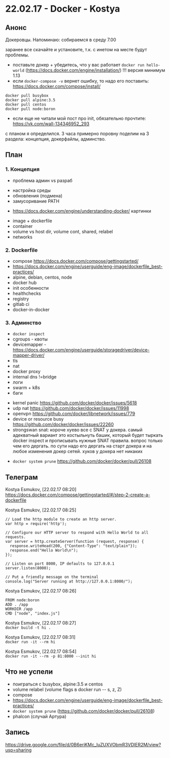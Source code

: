 # 22.02.17 - Docker - Kostya

## Анонс
Докеровцы. Напоминаю: собираемся в среду 7.00  

заранее все скачайте и установите, т.к. с инетом на месте будут проблемы.  

- поставьте докер + убедитесь, что у вас работает `docker run hello-world` (https://docs.docker.com/engine/installation/)
!!! версия минимум 1.13
- если `docker-compose -v` вернет ошибку, то надо его поставить: https://docs.docker.com/compose/install/
 
```
docker pull busybox
docker pull alpine:3.5
docker pull centos
docker pull node:boron
```

- если еще не читали мой пост про init, обязательно прочтите: https://vk.com/wall-134346952_293

с планом я определился. 3 часа примерно поровну поделим на 3 раздела: концепция, докерфайлы, админство.

## План

### 1. Концепция

+ проблема админ vs разраб
 - настройка среды
 - обновления (подмена)
 - замусоривание PATH

+ https://docs.docker.com/engine/understanding-docker/ картинки
 - image + dockerfile
 - container
 - volume vs host dir, volume cont, shared, relabel
 - networks

### 2. Dockerfile

- compose https://docs.docker.com/compose/gettingstarted/
- https://docs.docker.com/engine/userguide/eng-image/dockerfile_best-practices/
- alpine, debian, centos, node
- docker hub
- init особенности
- healthchecks
- registry
- gitlab ci
- docker-in-docker

### 3. Админство

- `docker inspect`
- cgroups - квоты
- devicemapper - https://docs.docker.com/engine/userguide/storagedriver/device-mapper-driver/
- tls
- nat
- docker proxy
- internal dns !=bridge
- логи
- swarm + k8s
- баги
 + kernel panic https://github.com/docker/docker/issues/5618
 + udp nat https://github.com/docker/docker/issues/11998
 + openvpn https://github.com/docker/libnetwork/issues/779
 + device or resource busy https://github.com/docker/docker/issues/22260
 + strongswan snat: короче хуево все с SNAT у докера. самый адекватный вариант это костыльнуть башик, который будет тыркать docker inspect и прописывать нужные SNAT правила. вопрос только чем его дергать. по сути надо его дергать на старт докера и на любое изменения докер сетей. хуков у докера нет никаких

- `docker system prune` https://github.com/docker/docker/pull/26108

## Телеграм

Kostya Esmukov, [22.02.17 08:20]  
https://docs.docker.com/compose/gettingstarted/#/step-2-create-a-dockerfile  

Kostya Esmukov, [22.02.17 08:25]  
```
// Load the http module to create an http server.
var http = require('http');

// Configure our HTTP server to respond with Hello World to all requests.
var server = http.createServer(function (request, response) {
  response.writeHead(200, {"Content-Type": "text/plain"});
  response.end("Hello World\n");
});

// Listen on port 8000, IP defaults to 127.0.0.1
server.listen(8000);

// Put a friendly message on the terminal
console.log("Server running at http://127.0.0.1:8000/");
```

Kostya Esmukov, [22.02.17 08:26]  
```
FROM node:boron
ADD . /app
WORKDIR /app
CMD ["node", "index.js"]
```

Kostya Esmukov, [22.02.17 08:27]  
`docker build -t hi .`

Kostya Esmukov, [22.02.17 08:31]  
`docker run -it --rm hi`

Kostya Esmukov, [22.02.17 08:54]  
`docker run -it --rm -p 81:8000 --init hi`

## Что не успели

- поиграться с busybox, alpine:3.5 и centos
- volume relabel (volume flags в docker run -- s, z, Z)
- compose
- https://docs.docker.com/engine/userguide/eng-image/dockerfile_best-practices/
- `docker system prune` (https://github.com/docker/docker/pull/26108)
- phalcon (случай Артура)

## Запись

https://drive.google.com/file/d/0B6eriKMc_luZUXVObmR3VDlER2M/view?usp=sharing
